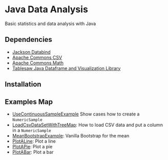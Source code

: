 # Java Data Analysis

Basic statistics and data analysis with Java

## Dependencies

- <a href="https://github.com/FasterXML/jackson">Jackson Databind</a> 
- <a href="https://commons.apache.org/proper/commons-csv/">Apache Commons CSV</a> 
- <a href="https://mvnrepository.com/artifact/org.apache.commons/commons-math3">Apache Commons Math</a>
- <a href="https://jtablesaw.github.io/tablesaw/">Tablesaw Java Dataframe and Visualization Library</a> 

## Installation

## Examples Map

- <a href="#">UseContinuousSampleExample</a> Show cases how to create a ```NumericSample```
- <a href="#">LoadCsvDataSetWithTreeMap</a>: How to load  CSV data and put a column in a ```NumericSample```
- <a href="#">MeanBootstrapExample</a>: Vanilla Bootstrap for the mean
- <a href="#">PlotALine</a>: Plot a line
- <a href="#">PlotAPie</a>: Plot a pie
- <a href="#">PlotABar</a>: Plot a bar 
 
